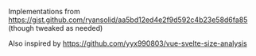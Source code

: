 Implementations from https://gist.github.com/ryansolid/aa5bd12ed4e2f9d592c4b23e58d6fa85 (though tweaked as needed)

Also inspired by https://github.com/yyx990803/vue-svelte-size-analysis
